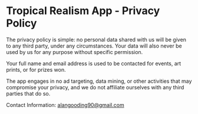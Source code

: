# Tropical Realism App - Privacy Policy

The privacy policy is simple: no personal data shared with us will be given to any third party, under any circumstances. Your data will also never be used by us for any purpose without specific permission.

Your full name and email address is used to be contacted for events, art prints, or for prizes won.

The app engages in no ad targeting, data mining, or other activities that may compromise your privacy, and we do not affiliate ourselves with any third parties that do so.

Contact Information: alangooding90@gmail.com
